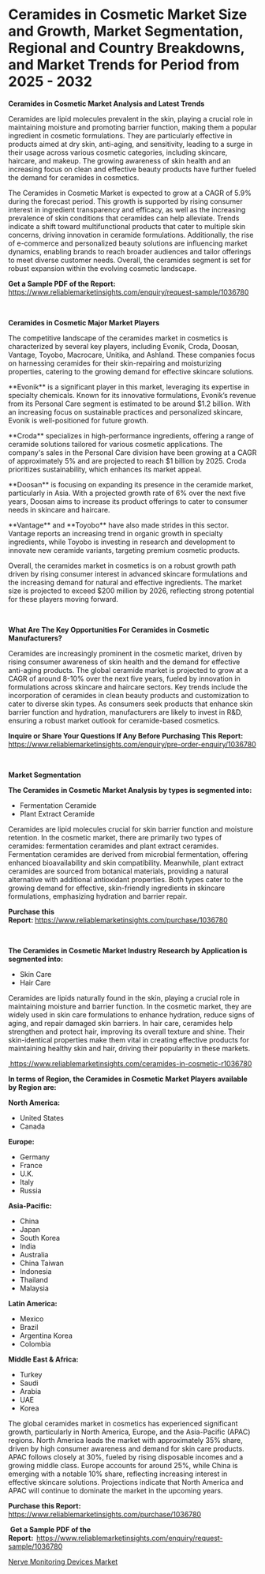 <p><h1>Ceramides in Cosmetic Market Size and Growth, Market Segmentation, Regional and Country Breakdowns, and Market Trends for Period from 2025 -  2032</h1></p><p><strong>Ceramides in Cosmetic Market Analysis and Latest Trends</strong></p>
<p><p>Ceramides are lipid molecules prevalent in the skin, playing a crucial role in maintaining moisture and promoting barrier function, making them a popular ingredient in cosmetic formulations. They are particularly effective in products aimed at dry skin, anti-aging, and sensitivity, leading to a surge in their usage across various cosmetic categories, including skincare, haircare, and makeup. The growing awareness of skin health and an increasing focus on clean and effective beauty products have further fueled the demand for ceramides in cosmetics.</p><p>The Ceramides in Cosmetic Market is expected to grow at a CAGR of 5.9% during the forecast period. This growth is supported by rising consumer interest in ingredient transparency and efficacy, as well as the increasing prevalence of skin conditions that ceramides can help alleviate. Trends indicate a shift toward multifunctional products that cater to multiple skin concerns, driving innovation in ceramide formulations. Additionally, the rise of e-commerce and personalized beauty solutions are influencing market dynamics, enabling brands to reach broader audiences and tailor offerings to meet diverse customer needs. Overall, the ceramides segment is set for robust expansion within the evolving cosmetic landscape.</p></p>
<p><strong>Get a Sample PDF of the Report:&nbsp;</strong> <a href="https://www.reliablemarketinsights.com/enquiry/request-sample/1036780?utm_campaign=2943&utm_medium=2&utm_source=Github&utm_content=ia&utm_term=21032025&utm_id=ceramides-in-cosmetic">https://www.reliablemarketinsights.com/enquiry/request-sample/1036780</a></p>
<p>&nbsp;</p>
<p><strong>Ceramides in Cosmetic Major Market Players</strong></p>
<p><p>The competitive landscape of the ceramides market in cosmetics is characterized by several key players, including Evonik, Croda, Doosan, Vantage, Toyobo, Macrocare, Unitika, and Ashland. These companies focus on harnessing ceramides for their skin-repairing and moisturizing properties, catering to the growing demand for effective skincare solutions.</p><p>**Evonik** is a significant player in this market, leveraging its expertise in specialty chemicals. Known for its innovative formulations, Evonik’s revenue from its Personal Care segment is estimated to be around $1.2 billion. With an increasing focus on sustainable practices and personalized skincare, Evonik is well-positioned for future growth.</p><p>**Croda** specializes in high-performance ingredients, offering a range of ceramide solutions tailored for various cosmetic applications. The company's sales in the Personal Care division have been growing at a CAGR of approximately 5% and are projected to reach $1 billion by 2025. Croda prioritizes sustainability, which enhances its market appeal.</p><p>**Doosan** is focusing on expanding its presence in the ceramide market, particularly in Asia. With a projected growth rate of 6% over the next five years, Doosan aims to increase its product offerings to cater to consumer needs in skincare and haircare.</p><p>**Vantage** and **Toyobo** have also made strides in this sector. Vantage reports an increasing trend in organic growth in specialty ingredients, while Toyobo is investing in research and development to innovate new ceramide variants, targeting premium cosmetic products.</p><p>Overall, the ceramides market in cosmetics is on a robust growth path driven by rising consumer interest in advanced skincare formulations and the increasing demand for natural and effective ingredients. The market size is projected to exceed $200 million by 2026, reflecting strong potential for these players moving forward.</p></p>
<p>&nbsp;</p>
<p><strong>What Are The Key Opportunities For Ceramides in Cosmetic Manufacturers?</strong></p>
<p><p>Ceramides are increasingly prominent in the cosmetic market, driven by rising consumer awareness of skin health and the demand for effective anti-aging products. The global ceramide market is projected to grow at a CAGR of around 8-10% over the next five years, fueled by innovation in formulations across skincare and haircare sectors. Key trends include the incorporation of ceramides in clean beauty products and customization to cater to diverse skin types. As consumers seek products that enhance skin barrier function and hydration, manufacturers are likely to invest in R&D, ensuring a robust market outlook for ceramide-based cosmetics.</p></p>
<p><strong>Inquire or Share Your Questions If Any Before Purchasing This Report:</strong> <a href="https://www.reliablemarketinsights.com/enquiry/pre-order-enquiry/1036780?utm_campaign=2943&utm_medium=2&utm_source=Github&utm_content=ia&utm_term=21032025&utm_id=ceramides-in-cosmetic">https://www.reliablemarketinsights.com/enquiry/pre-order-enquiry/1036780</a></p>
<p>&nbsp;</p>
<p><strong>Market Segmentation</strong></p>
<p><strong>The Ceramides in Cosmetic Market Analysis by types is segmented into:</strong></p>
<p><ul><li>Fermentation Ceramide</li><li>Plant Extract Ceramide</li></ul></p>
<p><p>Ceramides are lipid molecules crucial for skin barrier function and moisture retention. In the cosmetic market, there are primarily two types of ceramides: fermentation ceramides and plant extract ceramides. Fermentation ceramides are derived from microbial fermentation, offering enhanced bioavailability and skin compatibility. Meanwhile, plant extract ceramides are sourced from botanical materials, providing a natural alternative with additional antioxidant properties. Both types cater to the growing demand for effective, skin-friendly ingredients in skincare formulations, emphasizing hydration and barrier repair.</p></p>
<p><strong>Purchase this Report:&nbsp;</strong><a href="https://www.reliablemarketinsights.com/purchase/1036780?utm_campaign=2943&utm_medium=2&utm_source=Github&utm_content=ia&utm_term=21032025&utm_id=ceramides-in-cosmetic">https://www.reliablemarketinsights.com/purchase/1036780</a></p>
<p>&nbsp;</p>
<p><strong>The Ceramides in Cosmetic Market Industry Research by Application is segmented into:</strong></p>
<p><ul><li>Skin Care</li><li>Hair Care</li></ul></p>
<p><p>Ceramides are lipids naturally found in the skin, playing a crucial role in maintaining moisture and barrier function. In the cosmetic market, they are widely used in skin care formulations to enhance hydration, reduce signs of aging, and repair damaged skin barriers. In hair care, ceramides help strengthen and protect hair, improving its overall texture and shine. Their skin-identical properties make them vital in creating effective products for maintaining healthy skin and hair, driving their popularity in these markets.</p></p>
<p><a href="https://www.reliablemarketinsights.com/ceramides-in-cosmetic-r1036780?utm_campaign=2943&utm_medium=2&utm_source=Github&utm_content=ia&utm_term=21032025&utm_id=ceramides-in-cosmetic">&nbsp;https://www.reliablemarketinsights.com/ceramides-in-cosmetic-r1036780</a></p>
<p><strong>In terms of Region, the Ceramides in Cosmetic Market Players available by Region are:</strong></p>
<p>
    <p> <strong> North America: </strong>
        <ul>
            <li>United States</li>
            <li>Canada</li>
        </ul>
        </p> 
    <p> <strong> Europe: </strong>
        <ul>
            <li>Germany</li>
            <li>France</li>
            <li>U.K.</li>
            <li>Italy</li>
            <li>Russia</li>
        </ul>
        </p> 
    <p> <strong> Asia-Pacific: </strong>
        <ul>
            <li>China</li>
            <li>Japan</li>
            <li>South Korea</li>
            <li>India</li>
            <li>Australia</li>
            <li>China Taiwan</li>
            <li>Indonesia</li>
            <li>Thailand</li>
            <li>Malaysia</li>
        </ul>
        </p> 
    <p> <strong> Latin America: </strong>
        <ul>
            <li>Mexico</li>
            <li>Brazil</li>
            <li>Argentina Korea</li>
            <li>Colombia</li>
        </ul>
        </p> 
    <p> <strong> Middle East & Africa: </strong>
        <ul>
            <li>Turkey</li>
            <li>Saudi</li>
            <li>Arabia</li>
            <li>UAE</li>
            <li>Korea</li>
        </ul>
    </p>
    </p>
<p><p>The global ceramides market in cosmetics has experienced significant growth, particularly in North America, Europe, and the Asia-Pacific (APAC) regions. North America leads the market with approximately 35% share, driven by high consumer awareness and demand for skin care products. APAC follows closely at 30%, fueled by rising disposable incomes and a growing middle class. Europe accounts for around 25%, while China is emerging with a notable 10% share, reflecting increasing interest in effective skincare solutions. Projections indicate that North America and APAC will continue to dominate the market in the upcoming years.</p></p>
<p><strong>Purchase this Report: </strong><a href="https://www.reliablemarketinsights.com/purchase/1036780?utm_campaign=2943&utm_medium=2&utm_source=Github&utm_content=ia&utm_term=21032025&utm_id=ceramides-in-cosmetic">https://www.reliablemarketinsights.com/purchase/1036780</a></p>
<p>&nbsp;<strong>Get a Sample PDF of the Report:&nbsp;&nbsp;</strong><a href="https://www.reliablemarketinsights.com/enquiry/request-sample/1036780?utm_campaign=2943&utm_medium=2&utm_source=Github&utm_content=ia&utm_term=21032025&utm_id=ceramides-in-cosmetic">https://www.reliablemarketinsights.com/enquiry/request-sample/1036780</a></p>
<p><strong></strong></p>
<p><p><a href="https://github.com/beroxiluwaya/Market-Research-Report-List-1/blob/main/nerve-monitoring-devices-market.md?utm_campaign=2943&utm_medium=2&utm_source=Github&utm_content=ia&utm_term=21032025&utm_id=ceramides-in-cosmetic">Nerve Monitoring Devices Market</a></p></p>
